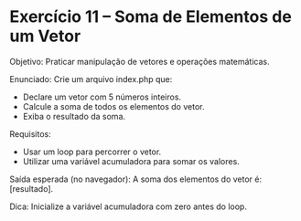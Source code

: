 # Exercício 11 – Soma de Elementos de um Vetor

Objetivo: Praticar manipulação de vetores e operações matemáticas.

Enunciado:
Crie um arquivo index.php que:
- Declare um vetor com 5 números inteiros.
- Calcule a soma de todos os elementos do vetor.
- Exiba o resultado da soma.

Requisitos:
- Usar um loop para percorrer o vetor.
- Utilizar uma variável acumuladora para somar os valores.

Saída esperada (no navegador):
A soma dos elementos do vetor é: [resultado].

Dica: Inicialize a variável acumuladora com zero antes do loop.

